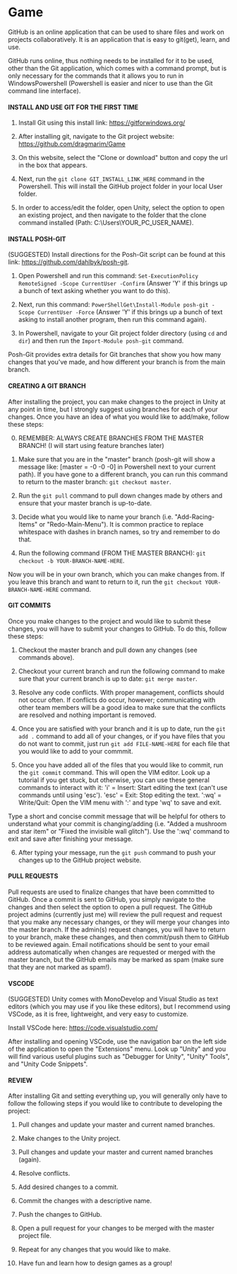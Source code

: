 # Game

GitHub is an online application that can be used to share files and work on projects collaboratively. It is an application that is easy to git(get), learn, and use.

GitHub runs online, thus nothing needs to be installed for it to be used, other than the Git application, which comes with a command prompt, but is only necessary for the commands that it allows you to run in WindowsPowershell (Powershell is easier and nicer to use than the Git command line interface).



#### INSTALL AND USE GIT FOR THE FIRST TIME ####

1. Install Git using this install link: https://gitforwindows.org/

2. After installing git, navigate to the Git project website: https://github.com/dragmarim/Game

3. On this website, select the "Clone or download" button and copy the url in the box that appears.

4. Next, run the `git clone GIT_INSTALL_LINK_HERE` command in the Powershell. This will install the GitHub project folder in your local User folder.

5. In order to access/edit the folder, open Unity, select the option to open an existing project, and then navigate to the folder that the clone command installed (Path: C:\Users\YOUR_PC_USER_NAME).



#### INSTALL POSH-GIT ####
(SUGGESTED) Install directions for the Posh-Git script can be found at this link: https://github.com/dahlbyk/posh-git.

1. Open Powershell and run this command: `Set-ExecutionPolicy RemoteSigned -Scope CurrentUser -Confirm` (Answer 'Y' if this brings up a bunch of text asking whether you want to do this).

2. Next, run this command: `PowerShellGet\Install-Module posh-git -Scope CurrentUser -Force` (Answer 'Y' if this brings up a bunch of text asking to install another program, then run this command again).

3. In Powershell, navigate to your Git project folder directory (using `cd` and `dir`) and then run the `Import-Module posh-git` command.

Posh-Git provides extra details for Git branches that show you how many changes that you've made, and how different your branch is from the main branch.



#### CREATING A GIT BRANCH ####
After installing the project, you can make changes to the project in Unity at any point in time, but I strongly suggest using branches for each of your changes. Once you have an idea of what you would like to add/make, follow these steps:

0. REMEMBER: ALWAYS CREATE BRANCHES FROM THE MASTER BRANCH! (I will start using feature branches later)

1. Make sure that you are in the "master" branch (posh-git will show a message like: [master = -0 -0 -0] in Powershell next to your current path). If you have gone to a different branch, you can run this command to return to the master branch: `git checkout master`.

2. Run the `git pull` command to pull down changes made by others and ensure that your master branch is up-to-date.

3. Decide what you would like to name your branch (i.e. "Add-Racing-Items" or "Redo-Main-Menu"). It is common practice to replace whitespace with dashes in branch names, so try and remember to do that.

4. Run the following command (FROM THE MASTER BRANCH): `git checkout -b YOUR-BRANCH-NAME-HERE`.

Now you will be in your own branch, which you can make changes from. If you leave this branch and want to return to it, run the `git checkout YOUR-BRANCH-NAME-HERE` command.



#### GIT COMMITS ####
Once you make changes to the project and would like to submit these changes, you will have to submit your changes to GitHub. To do this, follow these steps:

1. Checkout the master branch and pull down any changes (see commands above).

2. Checkout your current branch and run the following command to make sure that your current branch is up to date: `git merge master`.

3. Resolve any code conflicts. With proper management, conflicts should not occur often. If conflicts do occur, however; communicating with other team members will be a good idea to make sure that the conflicts are resolved and nothing important is removed.

4. Once you are satisfied with your branch and it is up to date, run the `git add .` command to add all of your changes, or if you have files that you do not want to commit, just run `git add FILE-NAME-HERE` for each file that you would like to add to your commmit.

5. Once you have added all of the files that you would like to commit, run the `git commit` command. This will open the VIM editor. Look up a tutorial if you get stuck, but otherwise, you can use these general commands to interact with it:
'i' = Insert: Start editing the text (can't use commands until using 'esc').
'esc' = Exit: Stop editing the text.
':wq' = Write/Quit: Open the VIM menu with ':' and type 'wq' to save and exit.

Type a short and concise commit message that will be helpful for others to understand what your commit is changing/adding (i.e. "Added a mushroom and star item" or "Fixed the invisible wall glitch"). Use the ':wq' command to exit and save after finishing your message.

6. After typing your message, run the `git push` command to push your changes up to the GitHub project website.



#### PULL REQUESTS ####
Pull requests are used to finalize changes that have been committed to GitHub. Once a commit is sent to GitHub, you simply navigate to the changes and then select the option to open a pull request. The GitHub project admins (currently just me) will review the pull request and request that you make any necessary changes, or they will merge your changes into the master branch. If the admin(s) request changes, you will have to return to your branch, make these changes, and then commit/push them to GitHub to be reviewed again. Email notifications should be sent to your email address automatically when changes are requested or merged with the master branch, but the GitHub emails may be marked as spam (make sure that they are not marked as spam!).



#### VSCODE ####
(SUGGESTED) Unity comes with MonoDevelop and Visual Studio as text editors (which you may use if you like these editors), but I recommend using VSCode, as it is free, lightweight, and very easy to customize.

Install VSCode here: https://code.visualstudio.com/

After installing and opening VSCode, use the navigation bar on the left side of the application to open the "Extensions" menu. Look up "Unity" and you will find various useful plugins such as "Debugger for Unity", "Unity" Tools", and "Unity Code Snippets".



#### REVIEW ####
After installing Git and setting everything up, you will generally only have to follow the following steps if you would like to contribute to developing the project:

1. Pull changes and update your master and current named branches.

2. Make changes to the Unity project.

3. Pull changes and update your master and current named branches (again).

4. Resolve conflicts.

5. Add desired changes to a commit.

6. Commit the changes with a descriptive name.

7. Push the changes to GitHub.

8. Open a pull request for your changes to be merged with the master project file.

9. Repeat for any changes that you would like to make.

10. Have fun and learn how to design games as a group!
